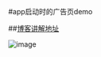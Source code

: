
#app启动时的广告页demo


##[博客讲解地址](http://www.jianshu.com/p/ffa65292abf2)

![image](https://github.com/zhouhuanqiang/AdvertisingPageDemo/raw/master/resources/1.gif)

